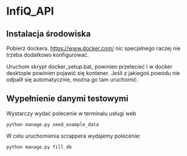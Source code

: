 # InfiQ_API
## Instalacja środowiska
Pobierz dockera. https://www.docker.com/ nic specjalnego raczej nie trzeba dodatkowo konfigurować.

Uruchom skrypt docker_setup.bat, powinien przelecieć i w docker desktopie powinien pojawić się kontener. 
Jeśli z jakiegoś powodu nie odpalił się automatycznie, można go tam uruchomić.

## Wypełnienie danymi testowymi
Wystarczy wydać polecenie w terminalu usługi web
```shell
python manage.py seed_example_data
```

W celu uruchomienia scrappera wydajemy polecenie:
```shell
python manage.py fill_db
```